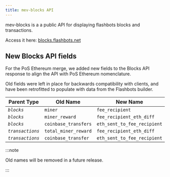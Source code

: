 ```yaml
---
title: mev-blocks API
---
```

mev-blocks is a a public API for displaying flashbots blocks and transactions.

Access it here: [blocks.flashbots.net](https://blocks.flashbots.net/)

## New Blocks API fields

For the PoS Ethereum merge, we added new fields to the Blocks API response to align the API with PoS Ethereum nomenclature.

Old fields were left in place for backwards compatibility with clients, and have been retrofitted to populate with data from the Flashbots builder.

| Parent Type | Old Name | New Name |
| --- | --- | --- |
| _`blocks`_ | `miner` | `fee_recipient` |
| _`blocks`_ | `miner_reward` | `fee_recipient_eth_diff` |
| _`blocks`_ | `coinbase_transfers` | `eth_sent_to_fee_recipient` |
| _`transactions`_ | `total_miner_reward` | `fee_recipient_eth_diff` |
| _`transactions`_ | `coinbase_transfer` | `eth_sent_to_fee_recipient` |

:::note

Old names will be removed in a future release.

:::
